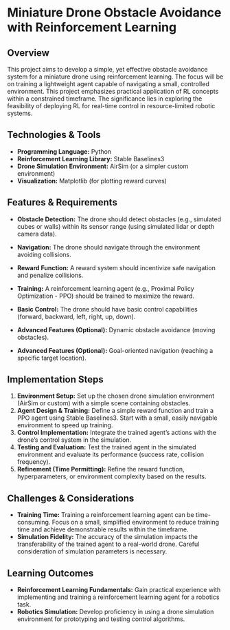 #  Miniature Drone Obstacle Avoidance with Reinforcement Learning

## Overview

This project aims to develop a simple, yet effective obstacle avoidance system for a miniature drone using reinforcement learning.  The focus will be on training a lightweight agent capable of navigating a small, controlled environment. This project emphasizes practical application of RL concepts within a constrained timeframe.  The significance lies in exploring the feasibility of deploying RL for real-time control in resource-limited robotic systems.

## Technologies & Tools

* **Programming Language:** Python
* **Reinforcement Learning Library:** Stable Baselines3
* **Drone Simulation Environment:** AirSim (or a simpler custom environment)
* **Visualization:** Matplotlib (for plotting reward curves)

## Features & Requirements

- **Obstacle Detection:**  The drone should detect obstacles (e.g., simulated cubes or walls) within its sensor range (using simulated lidar or depth camera data).
- **Navigation:** The drone should navigate through the environment avoiding collisions.
- **Reward Function:** A reward system should incentivize safe navigation and penalize collisions.
- **Training:** A reinforcement learning agent (e.g., Proximal Policy Optimization - PPO) should be trained to maximize the reward.
- **Basic Control:** The drone should have basic control capabilities (forward, backward, left, right, up, down).


- **Advanced Features (Optional):** Dynamic obstacle avoidance (moving obstacles).
- **Advanced Features (Optional):** Goal-oriented navigation (reaching a specific target location).


## Implementation Steps

1. **Environment Setup:** Set up the chosen drone simulation environment (AirSim or custom) with a simple scene containing obstacles.
2. **Agent Design & Training:** Define a simple reward function and train a PPO agent using Stable Baselines3.  Start with a small, easily navigable environment to speed up training.
3. **Control Implementation:** Integrate the trained agent’s actions with the drone’s control system in the simulation.
4. **Testing and Evaluation:** Test the trained agent in the simulated environment and evaluate its performance (success rate, collision frequency).
5. **Refinement (Time Permitting):** Refine the reward function, hyperparameters, or environment complexity based on the results.


## Challenges & Considerations

- **Training Time:** Training a reinforcement learning agent can be time-consuming.  Focus on a small, simplified environment to reduce training time and achieve demonstrable results within the timeframe.
- **Simulation Fidelity:** The accuracy of the simulation impacts the transferability of the trained agent to a real-world drone.  Careful consideration of simulation parameters is necessary.


## Learning Outcomes

- **Reinforcement Learning Fundamentals:** Gain practical experience with implementing and training a reinforcement learning agent for a robotics task.
- **Robotics Simulation:** Develop proficiency in using a drone simulation environment for prototyping and testing control algorithms.

